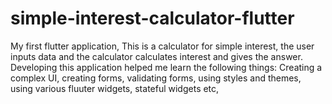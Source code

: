 <h1>simple-interest-calculator-flutter</h1>


<p>My first flutter application, This is a calculator for simple interest, the user inputs data and the calculator calculates interest and gives the answer. Developing this application helped me learn the following things: Creating a complex UI, creating forms, validating forms, using styles and themes, using various fluuter widgets, stateful widgets etc,</p>
